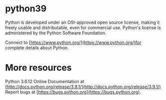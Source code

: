 # python39
Python is developed under an OSI-approved open source license, making it freely usable and distributable, even for commercial use. Python's license is administered by the Python Software Foundation.

Connect to [https://www.python.org/](https://www.python.org/)for complete details about Python.

# More resources
Python 3.6.12 Online Documentation at [http://docs.python.org/release/3.9.1/](http://docs.python.org/release/3.9.1/)
Report bugs at [https://bugs.python.org](https://bugs.python.org).

